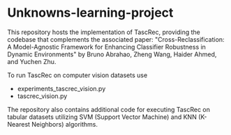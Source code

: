 # Unknowns-learning-project

This repository hosts the implementation of TascRec, providing the codebase that complements the associated paper: "Cross-Reclassification: A Model-Agnostic Framework for Enhancing Classifier Robustness in Dynamic Environments" by Bruno Abrahao, Zheng Wang, Haider Ahmed, and Yuchen Zhu.

To run TascRec on computer vision datasets use

* experiments_tascrec_vision.py
* tascrec_vision.py

The repository also contains additional code for executing TascRec on tabular datasets utilizing SVM (Support Vector Machine) and KNN (K-Nearest Neighbors) algorithms.
